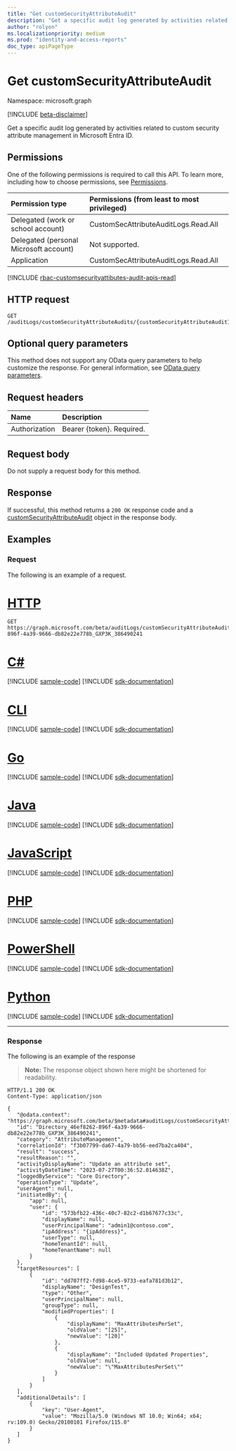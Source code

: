```yaml
---
title: "Get customSecurityAttributeAudit"
description: "Get a specific audit log generated by activities related to custom security attribute management in Microsoft Entra ID."
author: "rolyon"
ms.localizationpriority: medium
ms.prod: "identity-and-access-reports"
doc_type: apiPageType
---
```


# Get customSecurityAttributeAudit

Namespace: microsoft.graph

[!INCLUDE [beta-disclaimer](../../includes/beta-disclaimer.md)]

Get a specific audit log generated by activities related to custom security attribute management in Microsoft Entra ID.

## Permissions

One of the following permissions is required to call this API. To learn more, including how to choose permissions, see [Permissions](/graph/permissions-reference).

|Permission type|Permissions (from least to most privileged)|
|:---|:---|
|Delegated (work or school account)|CustomSecAttributeAuditLogs.Read.All|
|Delegated (personal Microsoft account)|Not supported.|
|Application|CustomSecAttributeAuditLogs.Read.All|

[!INCLUDE [rbac-customsecurityattibutes-audit-apis-read](../includes/rbac-for-apis/rbac-customsecurityattibutes-audit-apis-read.md)]

## HTTP request

<!-- {
  "blockType": "ignored"
}
-->
``` http
GET /auditLogs/customSecurityAttributeAudits/{customSecurityAttributeAuditId}
```

## Optional query parameters

This method does not support any OData query parameters to help customize the response. For general information, see [OData query parameters](/graph/query-parameters).

## Request headers

|Name|Description|
|:---|:---|
|Authorization|Bearer {token}. Required.|

## Request body

Do not supply a request body for this method.

## Response

If successful, this method returns a `200 OK` response code and a [customSecurityAttributeAudit](../resources/customsecurityattributeaudit.md) object in the response body.

## Examples

### Request

The following is an example of a request.
# [HTTP](#tab/http)
<!-- {
  "blockType": "request",
  "name": "get_customsecurityattributeaudit"
}
-->
``` http
GET https://graph.microsoft.com/beta/auditLogs/customSecurityAttributeAudits/Directory_46ef8262-896f-4a39-9666-db82e22e778b_GXP3K_386490241
```

# [C#](#tab/csharp)
[!INCLUDE [sample-code](../includes/snippets/csharp/get-customsecurityattributeaudit-csharp-snippets.md)]
[!INCLUDE [sdk-documentation](../includes/snippets/snippets-sdk-documentation-link.md)]

# [CLI](#tab/cli)
[!INCLUDE [sample-code](../includes/snippets/cli/get-customsecurityattributeaudit-cli-snippets.md)]
[!INCLUDE [sdk-documentation](../includes/snippets/snippets-sdk-documentation-link.md)]

# [Go](#tab/go)
[!INCLUDE [sample-code](../includes/snippets/go/get-customsecurityattributeaudit-go-snippets.md)]
[!INCLUDE [sdk-documentation](../includes/snippets/snippets-sdk-documentation-link.md)]

# [Java](#tab/java)
[!INCLUDE [sample-code](../includes/snippets/java/get-customsecurityattributeaudit-java-snippets.md)]
[!INCLUDE [sdk-documentation](../includes/snippets/snippets-sdk-documentation-link.md)]

# [JavaScript](#tab/javascript)
[!INCLUDE [sample-code](../includes/snippets/javascript/get-customsecurityattributeaudit-javascript-snippets.md)]
[!INCLUDE [sdk-documentation](../includes/snippets/snippets-sdk-documentation-link.md)]

# [PHP](#tab/php)
[!INCLUDE [sample-code](../includes/snippets/php/get-customsecurityattributeaudit-php-snippets.md)]
[!INCLUDE [sdk-documentation](../includes/snippets/snippets-sdk-documentation-link.md)]

# [PowerShell](#tab/powershell)
[!INCLUDE [sample-code](../includes/snippets/powershell/get-customsecurityattributeaudit-powershell-snippets.md)]
[!INCLUDE [sdk-documentation](../includes/snippets/snippets-sdk-documentation-link.md)]

# [Python](#tab/python)
[!INCLUDE [sample-code](../includes/snippets/python/get-customsecurityattributeaudit-python-snippets.md)]
[!INCLUDE [sdk-documentation](../includes/snippets/snippets-sdk-documentation-link.md)]

---


### Response

The following is an example of the response
>**Note:** The response object shown here might be shortened for readability.
<!-- {
  "blockType": "response",
  "truncated": true,
  "@odata.type": "microsoft.graph.customSecurityAttributeAudit"
}
-->
``` http
HTTP/1.1 200 OK
Content-Type: application/json

{
   "@odata.context": "https://graph.microsoft.com/beta/$metadata#auditLogs/customSecurityAttributeAudits/$entity",
   "id": "Directory_46ef8262-896f-4a39-9666-db82e22e778b_GXP3K_386490241",
   "category": "AttributeManagement",
   "correlationId": "f3b07799-da67-4a79-bb56-eed7ba2ca404",
   "result": "success",
   "resultReason": "",
   "activityDisplayName": "Update an attribute set",
   "activityDateTime": "2023-07-27T00:36:52.014638Z",
   "loggedByService": "Core Directory",
   "operationType": "Update",
   "userAgent": null,
   "initiatedBy": {
       "app": null,
       "user": {
           "id": "573bfb22-436c-40c7-82c2-d1b67677c33c",
           "displayName": null,
           "userPrincipalName": "admin1@contoso.com",
           "ipAddress": "{ipAddress}",
           "userType": null,
           "homeTenantId": null,
           "homeTenantName": null
       }
   },
   "targetResources": [
       {
           "id": "dd707ff2-fd98-4ce5-9733-eafa781d3b12",
           "displayName": "DesignTest",
           "type": "Other",
           "userPrincipalName": null,
           "groupType": null,
           "modifiedProperties": [
               {
                   "displayName": "MaxAttributesPerSet",
                   "oldValue": "[25]",
                   "newValue": "[20]"
               },
               {
                   "displayName": "Included Updated Properties",
                   "oldValue": null,
                   "newValue": "\"MaxAttributesPerSet\""
               }
           ]
       }
   ],
   "additionalDetails": [
       {
           "key": "User-Agent",
           "value": "Mozilla/5.0 (Windows NT 10.0; Win64; x64; rv:109.0) Gecko/20100101 Firefox/115.0"
       }
   ]
}
```

